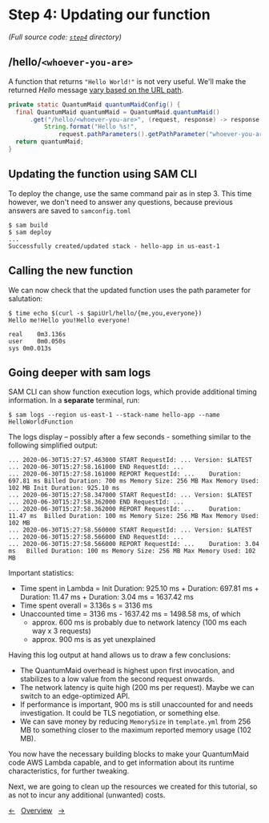 # Step 4: Updating our function
*(Full source code: [`step4`](step4) directory)*

## /hello/`<whoever-you-are>`

A function that returns `"Hello World!"` is not very useful.
We'll make the returned *Hello* message [vary based on the URL path](https://quantummaid.de/docs/2_httpmaid/04_handlingrequests.html#request-route-and-path-parameters).

<!---[CodeSnippet](step4HttpMaidConfig)-->

```java
private static QuantumMaid quantumMaidConfig() {
  final QuantumMaid quantumMaid = QuantumMaid.quantumMaid()
      .get("/hello/<whoever-you-are>", (request, response) -> response.setBody(
          String.format("Hello %s!",
              request.pathParameters().getPathParameter("whoever-you-are"))));
  return quantumMaid;
}
```

## Updating the function using SAM CLI

To deploy the change, use the same command pair as in step 3.
This time however, we don't need to answer any questions, because previous answers are saved to `samconfig.toml`

```shell
$ sam build
$ sam deploy
...
Successfully created/updated stack - hello-app in us-east-1
```

## Calling the new function

We can now check that the updated function uses the path parameter for salutation:

```shell
$ time echo $(curl -s $apiUrl/hello/{me,you,everyone})
Hello me!Hello you!Hello everyone!

real	0m3.136s
user	0m0.050s
sys	0m0.013s
```

## Going deeper with sam logs

SAM CLI can show function execution logs, which provide additional timing information. In a **separate** terminal, run:

```shell
$ sam logs --region us-east-1 --stack-name hello-app --name HelloWorldFunction
```

The logs display – possibly after a few seconds - something similar to the following simplified output:

```text
... 2020-06-30T15:27:57.463000 START RequestId: ... Version: $LATEST
... 2020-06-30T15:27:58.161000 END RequestId: ...
... 2020-06-30T15:27:58.161000 REPORT RequestId: ...	Duration: 697.81 ms	Billed Duration: 700 ms	Memory Size: 256 MB	Max Memory Used: 102 MB	Init Duration: 925.10 ms	
... 2020-06-30T15:27:58.347000 START RequestId: ... Version: $LATEST
... 2020-06-30T15:27:58.362000 END RequestId: ...
... 2020-06-30T15:27:58.362000 REPORT RequestId: ...	Duration: 11.47 ms	Billed Duration: 100 ms	Memory Size: 256 MB	Max Memory Used: 102 MB	
... 2020-06-30T15:27:58.560000 START RequestId: ... Version: $LATEST
... 2020-06-30T15:27:58.566000 END RequestId: ...
... 2020-06-30T15:27:58.566000 REPORT RequestId: ...	Duration: 3.04 ms	Billed Duration: 100 ms	Memory Size: 256 MB	Max Memory Used: 102 MB	
```

Important statistics:

- Time spent in Lambda = Init Duration: 925.10 ms + Duration: 697.81 ms + Duration: 11.47 ms + Duration: 3.04 ms = 1637.42 ms
- Time spent overall = 3.136s s = 3136 ms
- Unaccounted time = 3136 ms - 1637.42 ms = 1498.58 ms, of which
  - approx. 600 ms is probably due to network latency (100 ms each way x 3 requests)
  - approx. 900 ms is as yet unexplained

Having this log output at hand allows us to draw a few conclusions:

- The QuantumMaid overhead is highest upon first invocation, and stabilizes to a low value from the second request onwards.
- The network latency is quite high (200 ms per request). Maybe we can switch to an edge-optimized API.
- If performance is important, 900 ms is still unaccounted for and needs investigation. It could be TLS negotiation, or something else.
- We can save money by reducing `MemorySize` in `template.yml` from 256 MB to something closer to the maximum reported memory usage (102 MB).

You now have the necessary building blocks to make your QuantumMaid code AWS Lambda capable,
and to get information about its runtime characteristics, for further tweaking.

Next, we are going to clean up the resources we created for this tutorial, so as not to incur any additional (unwanted) costs.

<!---[Nav]-->

[&larr;](04_DeployingOurFunction.md)&nbsp;&nbsp;&nbsp;[Overview](README.md)&nbsp;&nbsp;&nbsp;[&rarr;](06_CleaningUp.md)
